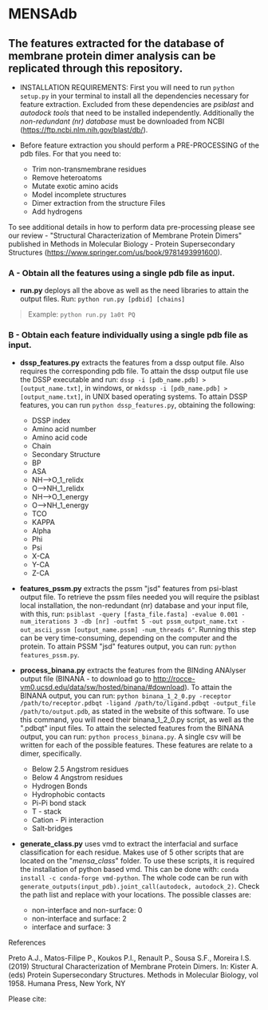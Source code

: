 # MENSAdb

## The features extracted for the database of membrane protein dimer analysis can be replicated through this repository.

- INSTALLATION REQUIREMENTS: First you will need to run `python setup.py` in your terminal to install all the dependencies necessary for feature extraction. Excluded from these dependencies are *psiblast* and *autodock tools* that need to be installed independently. Additionally the *non-redundant (nr) database* must be downloaded from NCBI (https://ftp.ncbi.nlm.nih.gov/blast/db/).

- Before feature extraction you should perform a PRE-PROCESSING of the pdb files. For that you need to:
	- Trim non-transmembrane residues
	- Remove heteroatoms
	- Mutate exotic amino acids
	- Model incomplete structures
	- Dimer extraction from the structure Files
	- Add hydrogens

To see additional details in how to perform data pre-processing please see our review - "Structural Characterization of Membrane Protein Dimers" published in Methods in Molecular Biology - Protein Supersecondary Structures (https://www.springer.com/us/book/9781493991600).

### A - Obtain all the features using a single pdb file as input.

- **run.py** deploys all the above as well as the need libraries to attain the output files. Run:
`python run.py [pdbid] [chains]`
> Example:
`python run.py 1a0t PQ`

### B - Obtain each feature individually using a single pdb file as input.

- **dssp_features.py** extracts the features from a dssp output file. Also requires the corresponding pdb file. To attain the dssp output file use the DSSP executable and run: `dssp -i [pdb_name.pdb] >[output_name.txt]`, in windows, or `mkdssp -i [pdb_name.pdb] > [output_name.txt]`, in UNIX based operating systems. To attain DSSP features, you can run `python dssp_features.py`, obtaining the following:
    - DSSP index
    - Amino acid number
    - Amino acid code
    - Chain
    - Secondary Structure
    - BP
    - ASA
    - NH-->O_1_relidx
    - O-->NH_1_relidx
    - NH-->O_1_energy
    - O-->NH_1_energy
    - TCO
    - KAPPA
    - Alpha
    - Phi
    - Psi
    - X-CA
    - Y-CA
    - Z-CA

- **features_pssm.py** extracts the pssm "jsd" features from psi-blast output file. To retrieve the pssm files needed you will require the psiblast local installation, the non-redundant (nr) database and your input file, with this, run: `psiblast -query [fasta_file.fasta] -evalue 0.001 -num_iterations 3 -db [nr] -outfmt 5 -out pssm_output_name.txt -out_ascii_pssm [output_name.pssm] -num_threads 6"`. Running this step can be very time-consuming, depending on the computer and the protein. To attain PSSM "jsd" features output, you can run: `python features_pssm.py`.

- **process_binana.py** extracts the features from the BINding ANAlyser output file (BINANA - to download go to http://rocce-vm0.ucsd.edu/data/sw/hosted/binana/#download). To attain the BINANA output, you can run: `python binana_1_2_0.py -receptor /path/to/receptor.pdbqt -ligand /path/to/ligand.pdbqt -output_file /path/to/output.pdb`, as stated in the website of this software. To use this command, you will need their binana_1_2_0.py script, as well as the ".pdbqt" input files. To attain the selected features from the BINANA output, you can run: `python process_binana.py`. A single csv will be written for each of the possible features. These features are relate to a dimer, specifically.
	- Below 2.5 Angstrom residues
	- Below 4 Angstrom residues
	- Hydrogen Bonds
	- Hydrophobic contacts
	- Pi-Pi bond stack
	- T - stack
	- Cation - Pi interaction
	- Salt-bridges

- **generate_class.py** uses vmd to extract the interfacial and surface classification for each residue. Makes use of 5 other scripts that are located on the "*mensa_class*" folder. To use these scripts, it is required the installation of python based vmd. This can be done with: `conda install -c conda-forge vmd-python`. The whole code can be run with `generate_outputs(input_pdb).joint_call(autodock, autodock_2)`. Check the path list and replace with your locations. The possible classes are:

	- non-interface and non-surface: 0
	- non-interface and surface: 2
	- interface and surface: 3

References

Preto A.J., Matos-Filipe P., Koukos P.I., Renault P., Sousa S.F., Moreira I.S. (2019) Structural Characterization of Membrane Protein Dimers. In: Kister A. (eds) Protein Supersecondary Structures. Methods in Molecular Biology, vol 1958. Humana Press, New York, NY

Please cite:
